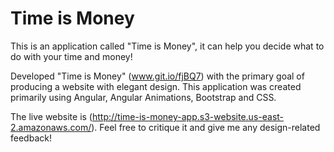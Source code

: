 # Time is Money
This is an application called "Time is Money", it can help you decide what to do with your time and money!

Developed "Time is Money" (www.git.io/fjBQ7) with the primary goal of producing a website with elegant design. This application was created primarily using Angular, Angular Animations, Bootstrap and CSS.

The live website is (http://time-is-money-app.s3-website.us-east-2.amazonaws.com/). Feel free to critique it and give me any design-related feedback!
